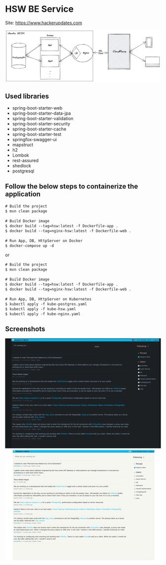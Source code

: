 # HSW BE Service

Site: https://www.hackerupdates.com

<img src="architecture.png">

## Used libraries
* spring-boot-starter-web
* spring-boot-starter-data-jpa
* spring-boot-starter-validation
* spring-boot-starter-security
* spring-boot-starter-cache
* spring-boot-starter-test
* springfox-swagger-ui
* mapstruct
* h2
* Lombok
* rest-assured
* shedlock
* postgresql

## Follow the below steps to containerize the application

```shell
# Build the project
$ mvn clean package

# Build Docker image
$ docker build --tag=hsw:latest -f Dockerfile-app .
$ docker build --tag=nginx-hsw:latest -f Dockerfile-web .

# Run App, DB, HttpServer on Docker
$ docker-compose up -d
```

or


```shell
# Build the project
$ mvn clean package

# Build Docker image
$ docker build --tag=hsw:latest -f Dockerfile-app .
$ docker build --tag=nginx-hsw:latest -f Dockerfile-web .

# Run App, DB, HttpServer on Kubernetes
$ kubectl apply -f kube-postgres.yaml
$ kubectl apply -f kube-hsw.yaml
$ kubectl apply -f kube-nginx.yaml
```

## Screenshots
<img src="web-dark.png" width="600">
<img src="web-light.png" width="600">
